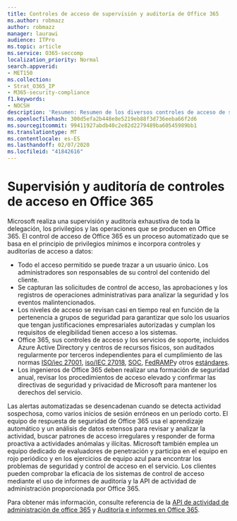 ```yaml
---
title: Controles de acceso de supervisión y auditoría de Office 365
ms.author: robmazz
author: robmazz
manager: laurawi
audience: ITPro
ms.topic: article
ms.service: O365-seccomp
localization_priority: Normal
search.appverid:
- MET150
ms.collection:
- Strat_O365_IP
- M365-security-compliance
f1.keywords:
- NOCSH
description: 'Resumen: Resumen de los diversos controles de acceso de supervisión y auditoría disponibles en Office 365.'
ms.openlocfilehash: 300d5efa2b448e8e5219eb88f3d736eeba66f2d6
ms.sourcegitcommit: 99411927abdb40c2e82d2279489ba60545989bb1
ms.translationtype: MT
ms.contentlocale: es-ES
ms.lasthandoff: 02/07/2020
ms.locfileid: "41842616"
---
```

# <a name="monitoring-and-auditing-access-controls-in-office-365"></a>Supervisión y auditoría de controles de acceso en Office 365

Microsoft realiza una supervisión y auditoría exhaustiva de toda la delegación, los privilegios y las operaciones que se producen en Office 365. El control de acceso de Office 365 es un proceso automatizado que se basa en el principio de privilegios mínimos e incorpora controles y auditorías de acceso a datos:

- Todo el acceso permitido se puede trazar a un usuario único. Los administradores son responsables de su control del contenido del cliente.
- Se capturan las solicitudes de control de acceso, las aprobaciones y los registros de operaciones administrativas para analizar la seguridad y los eventos malintencionados.
- Los niveles de acceso se revisan casi en tiempo real en función de la pertenencia a grupos de seguridad para garantizar que solo los usuarios que tengan justificaciones empresariales autorizadas y cumplan los requisitos de elegibilidad tienen acceso a los sistemas.
- Office 365, sus controles de acceso y los servicios de soporte, incluidos Azure Active Directory y centros de recursos físicos, son auditados regularmente por terceros independientes para el cumplimiento de las normas [ISO/iec 27001](https://www.microsoft.com/TrustCenter/Compliance/iso-iec-27001), [iso/IEC 27018](https://www.microsoft.com/TrustCenter/Compliance/iso-iec-27018), [SOC](https://www.microsoft.com/TrustCenter/Compliance/SOC), [FedRAMP](https://www.microsoft.com/TrustCenter/Compliance/FedRAMP)y otros [estándares](https://www.microsoft.com/TrustCenter/Compliance?service=Office#Icons).
- Los ingenieros de Office 365 deben realizar una formación de seguridad anual, revisar los procedimientos de acceso elevado y confirmar las directivas de seguridad y privacidad de Microsoft para mantener los derechos del servicio.

Las alertas automatizadas se desencadenan cuando se detecta actividad sospechosa, como varios inicios de sesión erróneos en un período corto. El equipo de respuesta de seguridad de Office 365 usa el aprendizaje automático y un análisis de datos extensos para revisar y analizar la actividad, buscar patrones de acceso irregulares y responder de forma proactiva a actividades anómalas y ilícitas. Microsoft también emplea un equipo dedicado de evaluadores de penetración y participa en el equipo en rojo periódico y en los ejercicios de equipo azul para encontrar los problemas de seguridad y control de acceso en el servicio. Los clientes pueden comprobar la eficacia de los sistemas de control de acceso mediante el uso de informes de auditoría y la API de actividad de administración proporcionada por Office 365.

Para obtener más información, consulte referencia de la [API de actividad de administración de office 365](https://msdn.microsoft.com/library/office/mt227394.aspx) y [Auditoría e informes en Office 365](office-365-auditing-and-reporting-overview.md).
